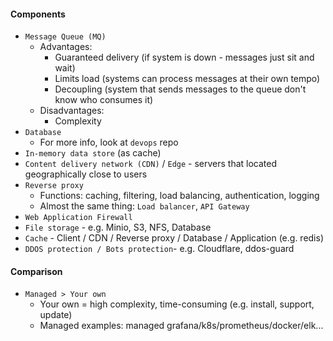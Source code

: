 #### Components
* `Message Queue (MQ)`
    * Advantages: 
        * Guaranteed delivery (if system is down - messages just sit and wait) 
        * Limits load (systems can process messages at their own tempo)
        * Decoupling (system that sends messages to the queue don't know who consumes it)
    * Disadvantages:
        * Complexity
* `Database`
    * For more info, look at `devops` repo
* `In-memory data store` (as cache)
* `Content delivery network (CDN)` / `Edge` - servers that located geographically close to users
* `Reverse proxy`
    * Functions: caching, filtering, load balancing, authentication, logging
    * Almost the same thing: `Load balancer`, `API Gateway`
* `Web Application Firewall`
* `File storage` - e.g. Minio, S3, NFS, Database
* `Cache` - Client / CDN / Reverse proxy / Database / Application (e.g. redis)
* `DDOS protection / Bots protection`- e.g. Cloudflare, ddos-guard

#### Comparison
* `Managed > Your own`
    * Your own = high complexity, time-consuming (e.g. install, support, update)
    * Managed examples: managed grafana/k8s/prometheus/docker/elk...
